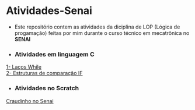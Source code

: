 # Atividades-Senai
- Este repositório contem as atividades da diciplina de LOP (Lógica de progamação) feitas por mim durante o curso técnico em mecatrônica no **SENAI**

- ### Atividades em linguagem C  
[1- Laços While](https://github.com/samuelc254/Atividades-SENAI/blob/main/Linguagem%20C/1-%20La%C3%A7os%20While.c)  
[2- Estruturas de comparação IF](https://github.com/samuelc254/Atividades-SENAI/blob/main/Linguagem%20C/2-%20Estruturas%20de%20compara%C3%A7%C3%A3o%20If.c)  


- ### Atividades no Scratch  
[Craudinho no Senai](https://scratch.mit.edu/projects/579456648/)  
